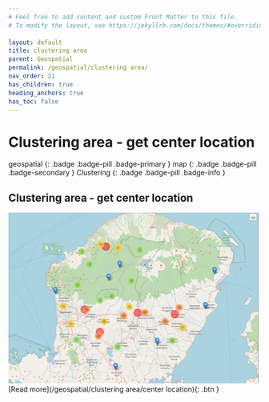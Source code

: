 ```yaml
---
# Feel free to add content and custom Front Matter to this file.
# To modify the layout, see https://jekyllrb.com/docs/themes/#overriding-theme-defaults

layout: default
title: clustering area
parent: Geospatial
permalink: /geospatial/clustering area/
nav_order: 21
has_children: true
heading_anchors: true
has_toc: false
---
```


# Clustering area - get center location
geospatial
{: .badge .badge-pill .badge-primary }
map
{: .badge .badge-pill .badge-secondary }
Clustering
{: .badge .badge-pill .badge-info }


##  Clustering area - get center location
<img src="/assets/images/geospatial/snippet/clustering_01.png" alt="drawing" width="500"/>

<span class="fs-3">
[Read more](/geospatial/clustering area/center location){: .btn }
</span>